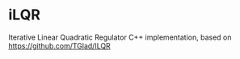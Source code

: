 # iLQR
Iterative Linear Quadratic Regulator
C++ implementation, based on https://github.com/TGlad/ILQR
